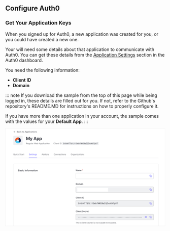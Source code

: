 ## Configure Auth0

### Get Your Application Keys

When you signed up for Auth0, a new application was created for you, or you could have created a new one.

Your will need some details about that application to communicate with Auth0. You can get these details from the [Application Settings](${manage_url}/#/applications/${account.clientId}/settings) section in the Auth0 dashboard.

You need the following information:
* **Client ID** 
* **Domain** 

::: note
If you download the sample from the top of this page while being logged in, these details are filled out for you. If not, refer to the Github's repository's README.MD for instructions on how to properly configure it. 

If you have more than one application in your account, the sample comes with the values for your **Default App**. 
:::

![App Dashboard](/media/articles/dashboard/client_settings.png)
